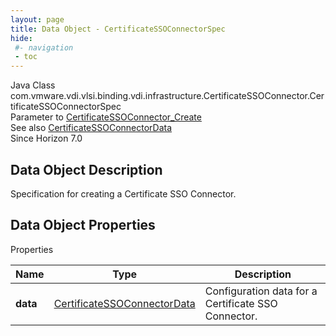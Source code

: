 ```yaml
---
layout: page
title: Data Object - CertificateSSOConnectorSpec
hide:
 #- navigation
 - toc
---
```






Java Class
    com.vmware.vdi.vlsi.binding.vdi.infrastructure.CertificateSSOConnector.CertificateSSOConnectorSpec  
Parameter to
     [CertificateSSOConnector_Create](vdi.infrastructure.CertificateSSOConnector.md#create)  
See also
     [CertificateSSOConnectorData](vdi.infrastructure.CertificateSSOConnector.CertificateSSOConnectorData.md)  
Since 
    Horizon 7.0

## Data Object Description 

Specification for creating a Certificate SSO Connector. 

## Data Object Properties

Properties

Name |  Type |  Description   
---|---|---  
**data**| [CertificateSSOConnectorData](vdi.infrastructure.CertificateSSOConnector.CertificateSSOConnectorData.md)|  Configuration data for a Certificate SSO Connector.   
  
  
  

  
  


